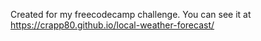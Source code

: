 Created for my freecodecamp challenge. You can see it at https://crapp80.github.io/local-weather-forecast/




